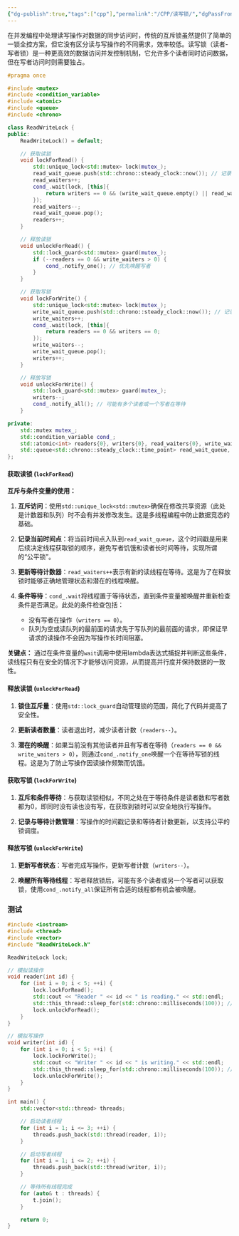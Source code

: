 ```yaml
---
{"dg-publish":true,"tags":["cpp"],"permalink":"/CPP/读写锁/","dgPassFrontmatter":true}
---
```


在并发编程中处理读写操作对数据的同步访问时，传统的互斥锁虽然提供了简单的一锁全控方案，但它没有区分读与写操作的不同需求，效率较低。读写锁（读者-写者锁）是一种更高效的数据访问并发控制机制，它允许多个读者同时访问数据，但在写者访问时则需要独占。

```cpp
#pragma once

#include <mutex>
#include <condition_variable>
#include <atomic>
#include <queue>
#include <chrono>

class ReadWriteLock {
public:
    ReadWriteLock() = default;

    // 获取读锁
    void lockForRead() {
        std::unique_lock<std::mutex> lock(mutex_);
        read_wait_queue.push(std::chrono::steady_clock::now()); // 记录请求时间
        read_waiters++;
        cond_.wait(lock, [this]{
            return writers == 0 && (write_wait_queue.empty() || read_wait_queue.front() < write_wait_queue.front());
        });
        read_waiters--;
        read_wait_queue.pop();
        readers++;
    }

    // 释放读锁
    void unlockForRead() {
        std::lock_guard<std::mutex> guard(mutex_);
        if (--readers == 0 && write_waiters > 0) {
            cond_.notify_one(); // 优先唤醒写者
        }
    }

    // 获取写锁
    void lockForWrite() {
        std::unique_lock<std::mutex> lock(mutex_);
        write_wait_queue.push(std::chrono::steady_clock::now()); // 记录请求时间
        write_waiters++;
        cond_.wait(lock, [this]{
            return readers == 0 && writers == 0;
        });
        write_waiters--;
        write_wait_queue.pop();
        writers++;
    }

    // 释放写锁
    void unlockForWrite() {
        std::lock_guard<std::mutex> guard(mutex_);
        writers--;
        cond_.notify_all(); // 可能有多个读者或一个写者在等待
    }

private:
    std::mutex mutex_;
    std::condition_variable cond_;
    std::atomic<int> readers{0}, writers{0}, read_waiters{0}, write_waiters{0};
    std::queue<std::chrono::steady_clock::time_point> read_wait_queue, write_wait_queue;
};

```

#### 获取读锁 (`lockForRead`)

**互斥与条件变量的使用：**

1. **互斥访问**：使用`std::unique_lock<std::mutex>`确保在修改共享资源（此处是计数器和队列）时不会有并发修改发生。这是多线程编程中防止数据竞态的基础。
    
2. **记录当前时间点**：将当前时间点入队到`read_wait_queue`，这个时间戳是用来后续决定线程获取锁的顺序，避免写者饥饿和读者长时间等待，实现所谓的“公平锁”。
    
3. **更新等待计数器**：`read_waiters++`表示有新的读线程在等待。这是为了在释放锁时能够正确地管理状态和潜在的线程唤醒。
    
4. **条件等待**：`cond_.wait`将线程置于等待状态，直到条件变量被唤醒并重新检查条件是否满足。此处的条件检查包括：
    
    - 没有写者在操作（`writers == 0`）。
    - 队列为空或读队列的最前面的请求先于写队列的最前面的请求，即保证早请求的读操作不会因为写操作长时间阻塞。

**关键点：** 通过在条件变量的`wait`调用中使用lambda表达式捕捉并判断这些条件，读线程只有在安全的情况下才能够访问资源，从而提高并行度并保持数据的一致性。

#### 释放读锁 (`unlockForRead`)

1. **锁住互斥量**：使用`std::lock_guard`自动管理锁的范围，简化了代码并提高了安全性。
    
2. **更新读者数量**：读者退出时，减少读者计数（`readers--`）。
    
3. **潜在的唤醒**：如果当前没有其他读者并且有写者在等待（`readers == 0 && write_waiters > 0`），则通过`cond_.notify_one`唤醒一个在等待写锁的线程。这是为了防止写操作因读操作频繁而饥饿。
    

#### 获取写锁 (`lockForWrite`)

1. **互斥和条件等待**：与获取读锁相似，不同之处在于等待条件是读者数和写者数都为0，即同时没有读也没有写，在获取到锁时可以安全地执行写操作。
    
2. **记录与等待计数管理**：写操作的时间戳记录和等待者计数更新，以支持公平的锁调度。
    

#### 释放写锁 (`unlockForWrite`)

1. **更新写者状态**：写者完成写操作，更新写者计数（`writers--`）。
    
2. **唤醒所有等待线程**：写者释放锁后，可能有多个读者或另一个写者可以获取锁，使用`cond_.notify_all`保证所有合适的线程都有机会被唤醒。

### 测试

```cpp
#include <iostream>
#include <thread>
#include <vector>
#include "ReadWriteLock.h"

ReadWriteLock lock;

// 模拟读操作
void reader(int id) {
    for (int i = 0; i < 5; ++i) {
        lock.lockForRead();
        std::cout << "Reader " << id << " is reading." << std::endl;
        std::this_thread::sleep_for(std::chrono::milliseconds(100)); // 模拟读取操作持续时间
        lock.unlockForRead();
    }
}

// 模拟写操作
void writer(int id) {
    for (int i = 0; i < 5; ++i) {
        lock.lockForWrite();
        std::cout << "Writer " << id << " is writing." << std::endl;
        std::this_thread::sleep_for(std::chrono::milliseconds(100)); // 模拟写操作持续时间
        lock.unlockForWrite();
    }
}

int main() {
    std::vector<std::thread> threads;

    // 启动读者线程
    for (int i = 1; i <= 3; ++i) {
        threads.push_back(std::thread(reader, i));
    }

    // 启动写者线程
    for (int i = 1; i <= 2; ++i) {
        threads.push_back(std::thread(writer, i));
    }

    // 等待所有线程完成
    for (auto& t : threads) {
        t.join();
    }

    return 0;
}

```